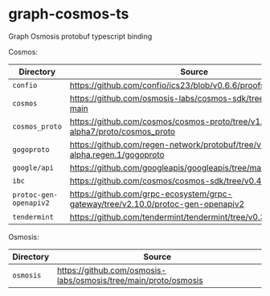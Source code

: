 # graph-cosmos-ts
Graph Osmosis protobuf typescript binding

Cosmos:

| Directory              | Source                                                                           |
|------------------------|----------------------------------------------------------------------------------|
| `confio`               | https://github.com/confio/ics23/blob/v0.6.6/proofs.proto                         |
| `cosmos`               | https://github.com/osmosis-labs/cosmos-sdk/tree/osmosis-main                     |
| `cosmos_proto`         | https://github.com/cosmos/cosmos-proto/tree/v1.0.0-alpha7/proto/cosmos_proto     |
| `gogoproto`            | https://github.com/regen-network/protobuf/tree/v1.3.3-alpha.regen.1/gogoproto    |
| `google/api`           | https://github.com/googleapis/googleapis/tree/master/google/api                  |
| `ibc`                  | https://github.com/cosmos/cosmos-sdk/tree/v0.42.10/proto/ibc                     |
| `protoc-gen-openapiv2` | https://github.com/grpc-ecosystem/grpc-gateway/tree/v2.10.0/protoc-gen-openapiv2 |
| `tendermint`           | https://github.com/tendermint/tendermint/tree/v0.34.14                           |

Osmosis:

| Directory              | Source                                                                           |
|------------------------|----------------------------------------------------------------------------------|
| `osmosis`              | https://github.com/osmosis-labs/osmosis/tree/main/proto/osmosis                  |
